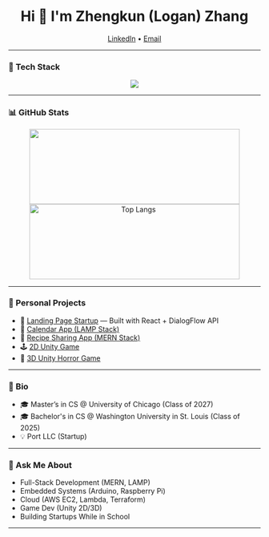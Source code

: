 <h1 align="center">Hi 👋 I'm Zhengkun (Logan) Zhang</h1>

<p align="center">
  <a href="https://www.linkedin.com/in/zhengkun-zhang-404b77229/" target="_blank">LinkedIn</a> • 
  <a href="mailto:loganzhang2016@gmail.com">Email</a>
</p>

---

### 🧰 Tech Stack  
<p align="center">
  <img src="https://skillicons.dev/icons?i=python,cpp,c,html,css,js,java,cs,react,nodejs,mongodb,mysql,php,aws,docker,linux,bash,arduino,raspberrypi,androidstudio,unity,github" />
</p>

---

### 📊 GitHub Stats  
<p align="center">
  <img src="https://github-readme-stats.vercel.app/api?username=loganzzz7&show_icons=true&count_private=true&theme=radical" width="420" height="150"/>
  <img src="https://github-readme-stats.vercel.app/api/top-langs/?username=loganzzz7&layout=compact&theme=radical" alt="Top Langs" width="420" height="150"/>
</p>

---

### 🚀 Personal Projects

- 🔌 [Landing Page Startup](https://github.com/loganzzz7/portchargers.info) — Built with React + DialogFlow API
- 📅 [Calendar App (LAMP Stack)](https://github.com/loganzzz7/calendar-app)
- 🥘 [Recipe Sharing App (MERN Stack)](https://github.com/loganzzz7/recipe-sharing-app)
- 🕹️ [2D Unity Game](https://ottoma.itch.io/finalproject)
- 🧟 [3D Unity Horror Game](https://ioleg.itch.io/backrooms)

---

### 📝 Bio

- 🎓 Master’s in CS @ University of Chicago (Class of 2027)
- 🎓 Bachelor's in CS @ Washington University in St. Louis (Class of 2025)
- 💡 Port LLC (Startup)

---

### 💬 Ask Me About

- Full-Stack Development (MERN, LAMP)
- Embedded Systems (Arduino, Raspberry Pi)
- Cloud (AWS EC2, Lambda, Terraform)
- Game Dev (Unity 2D/3D)
- Building Startups While in School

---
